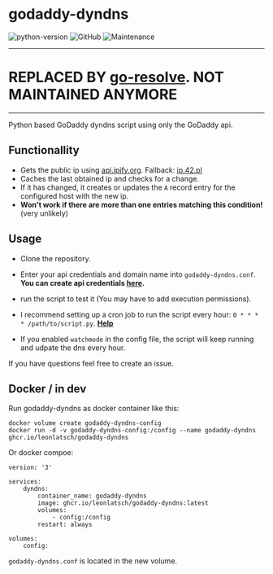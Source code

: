 # godaddy-dyndns

![python-version](https://img.shields.io/badge/python-3.7-blue)
![GitHub](https://img.shields.io/github/license/leonlatsch/godaddy-dyndns)
![Maintenance](https://img.shields.io/maintenance/yes/2019)

----
# REPLACED BY [go-resolve](https://github.com/leonlatsch/go-resolve). NOT MAINTAINED ANYMORE
----

Python based GoDaddy dyndns script using only the GoDaddy api.

## Functionallity

- Gets the public ip using [api.ipify.org](https://api.ipify.org/?format=raw). Fallback: [ip.42.pl](http://ip.42.pl/raw)
- Caches the last obtained ip and checks for a change.
- If it has changed, it creates or updates the `A` record entry for the configured host with the new ip.
- **Won't work if there are more than one entries matching this condition!** (very unlikely)

## Usage

- Clone the repository.
- Enter your api credentials and domain name into `godaddy-dyndns.conf`. **You can create api credentials [here](https://developer.godaddy.com).**
- run the script to test it (You may have to add execution permissions).
- I recommend setting up a cron job to run the script every hour: `0 * * * * /path/to/script.py`. **[Help](https://crontab.guru)**

- If you enabled `watchmode` in the config file, the script will keep running and udpate the dns every hour.

If you have questions feel free to create an issue.

## Docker / in dev
Run godaddy-dyndns as docker container like this:
```
docker volume create godaddy-dyndns-config
docker run -d -v godaddy-dyndns-config:/config --name godaddy-dyndns ghcr.io/leonlatsch/godaddy-dyndns
```
Or docker compoe:
```
version: '3'

services:
    dyndns:
        container_name: godaddy-dyndns
        image: ghcr.io/leonlatsch/godaddy-dyndns:latest
        volumes:
            - config:/config
        restart: always

volumes:
    config:
```

`godaddy-dyndns.conf` is located in the new volume.
